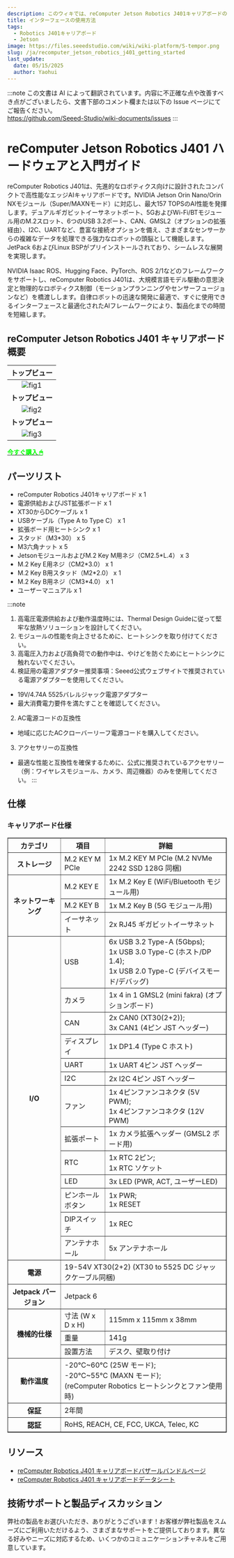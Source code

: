```yaml
---
description: このウィキでは、reComputer Jetson Robotics J401キャリアボードのハードウェアとインターフェースについて紹介します。
title: インターフェースの使用方法
tags:
  - Robotics J401キャリアボード
  - Jetson
image: https://files.seeedstudio.com/wiki/wiki-platform/S-tempor.png
slug: /ja/recomputer_jetson_robotics_j401_getting_started
last_update:
  date: 05/15/2025
  author: Yaohui
---
```

:::note
この文書は AI によって翻訳されています。内容に不正確な点や改善すべき点がございましたら、文書下部のコメント欄または以下の Issue ページにてご報告ください。  
https://github.com/Seeed-Studio/wiki-documents/issues
:::

# reComputer Jetson Robotics J401 ハードウェアと入門ガイド

reComputer Robotics J401は、先進的なロボティクス向けに設計されたコンパクトで高性能なエッジAIキャリアボードです。NVIDIA Jetson Orin Nano/Orin NXモジュール（Super/MAXNモード）に対応し、最大157 TOPSのAI性能を発揮します。デュアルギガビットイーサネットポート、5GおよびWi-Fi/BTモジュール用のM.2スロット、6つのUSB 3.2ポート、CAN、GMSL2（オプションの拡張経由）、I2C、UARTなど、豊富な接続オプションを備え、さまざまなセンサーからの複雑なデータを処理できる強力なロボットの頭脳として機能します。JetPack 6およびLinux BSPがプリインストールされており、シームレスな展開を実現します。

NVIDIA Isaac ROS、Hugging Face、PyTorch、ROS 2/1などのフレームワークをサポートし、reComputer Robotics J401は、大規模言語モデル駆動の意思決定と物理的なロボティクス制御（モーションプランニングやセンサーフュージョンなど）を橋渡しします。自律ロボットの迅速な開発に最適で、すぐに使用できるインターフェースと最適化されたAIフレームワークにより、製品化までの時間を短縮します。

## reComputer Jetson Robotics J401 キャリアボード概要

| **トップビュー** |
|:---------:|
| ![fig1](https://files.seeedstudio.com/wiki/reComputer-Jetson/robotics_j401/carrier_board/top.png) |
| **トップビュー** |
| ![fig2](https://files.seeedstudio.com/wiki/reComputer-Jetson/robotics_j401/carrier_board/fornt.png) |
| **トップビュー** |
| ![fig3](https://files.seeedstudio.com/wiki/reComputer-Jetson/robotics_j401/carrier_board/bottom.png) |

<div class="get_one_now_container" style={{textAlign: 'center'}}>
    <a class="get_one_now_item" href="https://www.seeedstudio.com/" target="_blank" rel="noopener noreferrer">
            <strong><span><font color={'FFFFFF'} size={"4"}> 今すぐ購入 🖱</font></span></strong>
    </a>
</div>

## パーツリスト
- reComputer Robotics J401キャリアボード x 1
- 電源供給およびJST拡張ボード x 1
- XT30からDCケーブル x 1
- USBケーブル（Type A to Type C） x 1
- 拡張ボード用ヒートシンク x 1
- スタッド（M3*30） x 5
- M3六角ナット x 5
- JetsonモジュールおよびM.2 Key M用ネジ（CM2.5*L.4） x 3
- M.2 Key E用ネジ（CM2*3.0） x 1
- M.2 Key B用スタッド（M2*2.0） x 1
- M.2 Key B用ネジ（CM3*4.0） x 1
- ユーザーマニュアル x 1

:::note
1. 高電圧電源供給および動作温度時には、Thermal Design Guideに従って堅牢な放熱ソリューションを設計してください。
2. モジュールの性能を向上させるために、ヒートシンクを取り付けてください。
3. 高電圧入力および高負荷での動作中は、やけどを防ぐためにヒートシンクに触れないでください。
4. 検証用の電源アダプター推奨事項：Seeed公式ウェブサイトで推奨されている電源アダプターを使用してください。
  - 19V/4.74A 5525バレルジャック電源アダプター
  - 最大消費電力要件を満たすことを確認してください。
2. AC電源コードの互換性
  - 地域に応じたACクローバーリーフ電源コードを購入してください。
3. アクセサリーの互換性
  - 最適な性能と互換性を確保するために、公式に推奨されているアクセサリー（例：ワイヤレスモジュール、カメラ、周辺機器）のみを使用してください。
:::



## 仕様

### キャリアボード仕様

<table border="1" cellPadding="8" cellSpacing="0">
  <thead>
    <tr>
      <th>カテゴリ</th>
      <th>項目</th>
      <th>詳細</th>
    </tr>
  </thead>
  <tbody>
    <tr>
      <th rowSpan="1">ストレージ</th>
      <td>M.2 KEY M PCIe</td>
      <td>1x M.2 KEY M PCIe (M.2 NVMe 2242 SSD 128G 同梱)</td>
    </tr>
    <tr>
      <th rowSpan="3">ネットワーキング</th>
      <td>M.2 KEY E</td>
      <td>1x M.2 Key E (WiFi/Bluetooth モジュール用)</td>
    </tr>
    <tr>
      <td>M.2 KEY B</td>
      <td>1x M.2 Key B (5G モジュール用)</td>
    </tr>
    <tr>
      <td>イーサネット</td>
      <td>2x RJ45 ギガビットイーサネット</td>
    </tr>
    <tr>
      <th rowSpan="13">I/O</th>
      <td>USB</td>
      <td>6x USB 3.2 Type-A (5Gbps);<br />1x USB 3.0 Type-C (ホスト/DP 1.4);<br />1x USB 2.0 Type-C (デバイスモード/デバッグ)</td>
    </tr>
    <tr>
      <td>カメラ</td>
      <td>1x 4 in 1 GMSL2 (mini fakra) (オプションボード)</td>
    </tr>
    <tr>
      <td>CAN</td>
      <td>2x CAN0 (XT30(2+2));<br />3x CAN1 (4ピン JST ヘッダー)</td>
    </tr>
    <tr>
      <td>ディスプレイ</td>
      <td>1x DP1.4 (Type C ホスト)</td>
    </tr>
    <tr>
      <td>UART</td>
      <td>1x UART 4ピン JST ヘッダー</td>
    </tr>
    <tr>
      <td>I2C</td>
      <td>2x I2C 4ピン JST ヘッダー</td>
    </tr>
    <tr>
      <td>ファン</td>
      <td>1x 4ピンファンコネクタ (5V PWM);<br />1x 4ピンファンコネクタ (12V PWM)</td>
    </tr>
    <tr>
      <td>拡張ポート</td>
      <td>1x カメラ拡張ヘッダー (GMSL2 ボード用)</td>
    </tr>
    <tr>
      <td>RTC</td>
      <td>1x RTC 2ピン;<br />1x RTC ソケット</td>
    </tr>
    <tr>
      <td>LED</td>
      <td>3x LED (PWR, ACT, ユーザーLED)</td>
    </tr>
    <tr>
      <td>ピンホールボタン</td>
      <td>1x PWR;<br />1x RESET</td>
    </tr>
    <tr>
      <td>DIPスイッチ</td>
      <td>1x REC</td>
    </tr>
    <tr>
      <td>アンテナホール</td>
      <td>5x アンテナホール</td>
    </tr>
    <tr>
      <th rowSpan="1">電源</th>
      <td colSpan="2">19-54V XT30(2+2) (XT30 to 5525 DC ジャックケーブル同梱)</td>
    </tr>
    <tr>
      <th rowSpan="1">Jetpack バージョン</th>
      <td colSpan="2">Jetpack 6</td>
    </tr>
    <tr>
      <th rowSpan="3">機械的仕様</th>
      <td>寸法 (W x D x H)</td>
      <td>115mm x 115mm x 38mm</td>
    </tr>
    <tr>
      <td>重量</td>
      <td>141g</td>
    </tr>
    <tr>
      <td>設置方法</td>
      <td>デスク、壁取り付け</td>
    </tr>
    <tr>
      <th rowSpan="1">動作温度</th>
      <td colSpan="2">-20℃~60℃ (25W モード);<br />-20℃~55℃ (MAXN モード);<br />(reComputer Robotics ヒートシンクとファン使用時)</td>
    </tr>
    <tr>
      <th rowSpan="1">保証</th>
      <td colSpan="2">2年間</td>
    </tr>
    <tr>
      <th rowSpan="1">認証</th>
      <td colSpan="2">RoHS, REACH, CE, FCC, UKCA, Telec, KC</td>
    </tr>
  </tbody>
</table>

## リソース
- [reComputer Robotics J401 キャリアボードバザールバンドルページ](https://www.seeedstudio.com/reComputer-Robotics-Bundle.html)
- [reComputer Robotics J401 キャリアボードデータシート](https://files.seeedstudio.com/products/NVIDIA-Jetson/reComputer_robotics_J401_datasheet.pdf)

## 技術サポートと製品ディスカッション

弊社の製品をお選びいただき、ありがとうございます！お客様が弊社製品をスムーズにご利用いただけるよう、さまざまなサポートをご提供しております。異なる好みやニーズに対応するため、いくつかのコミュニケーションチャネルをご用意しています。

<div class="button_tech_support_container">
<a href="https://forum.seeedstudio.com/" class="button_forum"></a> 
<a href="https://www.seeedstudio.com/contacts" class="button_email"></a>
</div>

<div class="button_tech_support_container">
<a href="https://discord.gg/eWkprNDMU7" class="button_discord"></a> 
<a href="https://github.com/Seeed-Studio/wiki-documents/discussions/69" class="button_discussion"></a>
</div>